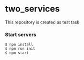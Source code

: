 # two_services


This repository is created as test task

### Start servers 
```
$ npm install
$ npm run init
$ npm start
```

